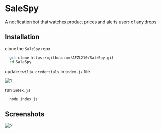 
# SaleSpy

A notification bot that watches product prices and alerts users of any drops


## Installation

clone the `SaleSpy` repo

```bash
  git clone https://github.com/AFZL210/SaleSpy.git
  cd SaleSpy
```

update `twilio credentials` in `index.js` file

![1](https://user-images.githubusercontent.com/79896602/231786259-5fae98ce-1e3d-4954-af42-3daf518c1093.png)

run `index.js`

```bash
  node index.js
```
## Screenshots

![2](https://user-images.githubusercontent.com/79896602/231786252-bab73ac5-e5b3-4f74-b082-1096f0c673bb.jpg)



